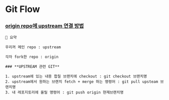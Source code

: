 # Git Flow

### [origin repo에 upstream 연결 방법](https://velog.io/@jisubin12/Github-%EC%99%B8%EB%B6%80%EC%A0%80%EC%9E%A5%EC%86%8C-fork-pull-request-%EB%8F%99%EA%B8%B0%ED%99%94-%ED%95%98%EA%B8%B0)

```
🧾 요약

우리꺼 메인 repo : upstream

각자 fork한 repo : origin

### **UPSTREAM 관련 GIT**

1. upstream에 있는 내용 합칠 브랜치에 checkout : git checkout 브랜치명
2. upstream에서 원하는 브랜치 fetch + merge 하는 명령어 : git pull upsteam 브랜치명
3. 내 레포지토리에 올릴 명령어 : git push origin 현재브랜치명
```

